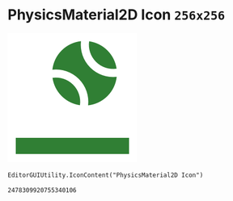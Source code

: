 # PhysicsMaterial2D Icon `256x256`
<img src="/img/PhysicsMaterial2D%20Icon.png" width=256 height=256>

``` CSharp
EditorGUIUtility.IconContent("PhysicsMaterial2D Icon")
```
```
2478309920755340106
```
